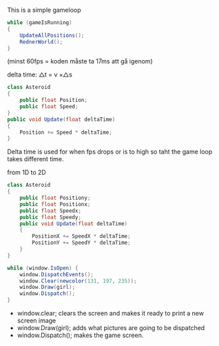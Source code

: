 This is a simple gameloop
```c#
while (gameIsRunning)
{
	UpdateAllPositions();
	RednerWorld();
}
```
(minst 60fps = koden måste ta 17ms att gå igenom)

delta time: △t = v ×△s
```c#
class Asteroid 
{
	public float Position;
	public float Speed;
}
public void Update(float deltaTime) 
{
	Position += Speed * deltaTime;
}
```
Delta time is used for when fps drops or is to high so taht the game loop takes different time. 

from 1D to 2D
```c#
class Asteroid 
{
	public float Positiony;
	public float Positionx;
	public float Speedx;
	public float Speedy;
	public void Update(float deltaTime) 
	{
		PositionX += SpeedX * deltaTime;  
		PositionY += SpeedY * deltaTime;  
	}
}
```

```c#
while (window.IsOpen) {
	window.DispatchEvents();
	window.Clear(newcolor(131, 197, 235));
	window.Draw(girl);
	window.Dispatch();
}
```
- window.clear;
	  clears the screen and makes it ready to print a new screen image
- window.Draw(girl);
		adds what pictures are going to be dispatched
- window.Dispatch();
		makes the game screen.